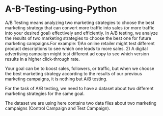 # A-B-Testing-using-Python
A/B Testing means analyzing two marketing strategies to choose the best marketing strategy that can convert more traffic into sales (or more traffic into your desired goal) effectively and efficiently.
In A/B testing, we analyze the results of two marketing strategies to choose the best one for future marketing campaigns.For example: 1)An online retailer might test different product descriptions to see which one leads to more sales.
2) A digital advertising campaign might test different ad copy to see which version results in a higher click-through rate.

Your goal can be to boost sales, followers, or traffic, but when we choose the best marketing strategy according to the results of our previous marketing campaigns, it is nothing but A/B testing.

For the task of A/B testing, we need to have a dataset about two different marketing strategies for the same goal.

The dataset we are using here contains two data files about two marketing campaigns (Control Campaign and Test Campaign).

